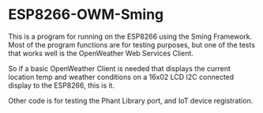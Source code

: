 # ESP8266-OWM-Sming

This is a program for running on the ESP8266 using the Sming Framework.
Most of the program functions are for testing purposes, but one of the tests that works
well is the OpenWeather Web Services Client.

So if a basic OpenWeather Client is needed that displays the current location temp
and weather conditions on a 16x02 LCD I2C connected display to the ESP8266, this is it.

Other code is for testing the Phant Library port, and IoT device registration.
